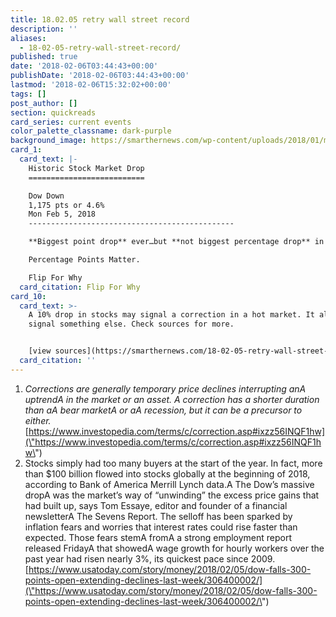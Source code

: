 ```yaml
---
title: 18.02.05 retry wall street record
description: ''
aliases:
  - 18-02-05-retry-wall-street-record/
published: true
date: '2018-02-06T03:44:43+00:00'
publishDate: '2018-02-06T03:44:43+00:00'
lastmod: '2018-02-06T15:32:02+00:00'
tags: []
post_author: []
section: quickreads
card_series: current events
color_palette_classname: dark-purple
background_image: https://smarthernews.com/wp-content/uploads/2018/01/money-360x360.jpg
card_1:
  card_text: |-
    Historic Stock Market Drop
    ==========================

    Dow Down  
    1,175 pts or 4.6%  
    Mon Feb 5, 2018
    ----------------------------------------------

    **Biggest point drop** ever…but **not biggest percentage drop** in history.

    Percentage Points Matter.

    Flip For Why
  card_citation: Flip For Why
card_10:
  card_text: >-
    A 10% drop in stocks may signal a correction in a hot market. It also may
    signal something else. Check sources for more.


    [view sources](https://smarthernews.com/18-02-05-retry-wall-street-record/)
  card_citation: ''
---
```

1.  _Corrections are generally temporary price declines interrupting anA uptrendA in the market or an asset. A correction has a shorter duration than aA bear marketA or aA recession, but it can be a precursor to either._ [https://www.investopedia.com/terms/c/correction.asp#ixzz56INQF1hw](\"https://www.investopedia.com/terms/c/correction.asp#ixzz56INQF1hw\")
2.  Stocks simply had too many buyers at the start of the year. In fact, more than $100 billion flowed into stocks globally at the beginning of 2018, according to Bank of America Merrill Lynch data.A The Dow’s massive dropA was the market’s way of “unwinding” the excess price gains that had built up, says Tom Essaye, editor and founder of a financial newsletterA The Sevens Report. The selloff has been sparked by inflation fears and worries that interest rates could rise faster than expected. Those fears stemA fromA a strong employment report released FridayA that showedA wage growth for hourly workers over the past year had risen nearly 3%, its quickest pace since 2009.  
    [https://www.usatoday.com/story/money/2018/02/05/dow-falls-300-points-open-extending-declines-last-week/306400002/](\"https://www.usatoday.com/story/money/2018/02/05/dow-falls-300-points-open-extending-declines-last-week/306400002/\")